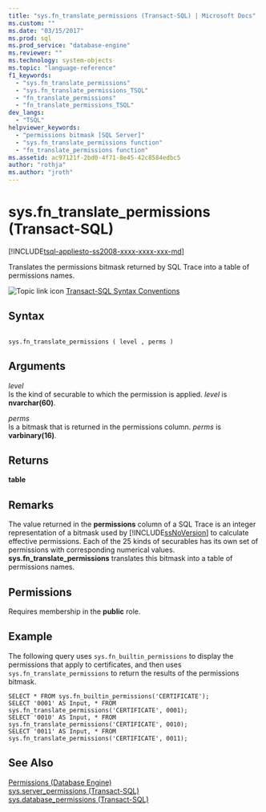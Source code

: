 ```yaml
---
title: "sys.fn_translate_permissions (Transact-SQL) | Microsoft Docs"
ms.custom: ""
ms.date: "03/15/2017"
ms.prod: sql
ms.prod_service: "database-engine"
ms.reviewer: ""
ms.technology: system-objects
ms.topic: "language-reference"
f1_keywords: 
  - "sys.fn_translate_permissions"
  - "sys.fn_translate_permissions_TSQL"
  - "fn_translate_permissions"
  - "fn_translate_permissions_TSQL"
dev_langs: 
  - "TSQL"
helpviewer_keywords: 
  - "permissions bitmask [SQL Server]"
  - "sys.fn_translate_permissions function"
  - "fn_translate_permissions function"
ms.assetid: ac97121f-2bd0-4f71-8e45-42c8584edbc5
author: "rothja"
ms.author: "jroth"
---
```

# sys.fn_translate_permissions (Transact-SQL)
[!INCLUDE[tsql-appliesto-ss2008-xxxx-xxxx-xxx-md](../../includes/applies-to-version/sqlserver.md)]

  Translates the permissions bitmask returned by SQL Trace into a table of permissions names.  
  
 ![Topic link icon](../../database-engine/configure-windows/media/topic-link.gif "Topic link icon") [Transact-SQL Syntax Conventions](../../t-sql/language-elements/transact-sql-syntax-conventions-transact-sql.md)  
  
## Syntax  
  
```  
  
sys.fn_translate_permissions ( level , perms )  
```  
  
## Arguments  
 *level*  
 Is the kind of securable to which the permission is applied. *level* is **nvarchar(60)**.  
  
 *perms*  
 Is a bitmask that is returned in the permissions column. *perms* is **varbinary(16)**.  
  
## Returns  
 **table**  
  
## Remarks  
 The value returned in the **permissions** column of a SQL Trace is an integer representation of a bitmask used by [!INCLUDE[ssNoVersion](../../includes/ssnoversion-md.md)] to calculate effective permissions. Each of the 25 kinds of securables has its own set of permissions with corresponding numerical values. **sys.fn_translate_permissions** translates this bitmask into a table of permissions names.  
  
## Permissions  
 Requires membership in the **public** role.  
  
## Example  
 The following query uses `sys.fn_builtin_permissions` to display the permissions that apply to certificates, and then uses `sys.fn_translate_permissions` to return the results of the permissions bitmask.  
  
```  
SELECT * FROM sys.fn_builtin_permissions('CERTIFICATE');  
SELECT '0001' AS Input, * FROM sys.fn_translate_permissions('CERTIFICATE', 0001);  
SELECT '0010' AS Input, * FROM sys.fn_translate_permissions('CERTIFICATE', 0010);  
SELECT '0011' AS Input, * FROM sys.fn_translate_permissions('CERTIFICATE', 0011);  
```  
  
## See Also  
 [Permissions &#40;Database Engine&#41;](../../relational-databases/security/permissions-database-engine.md)   
 [sys.server_permissions &#40;Transact-SQL&#41;](../../relational-databases/system-catalog-views/sys-server-permissions-transact-sql.md)   
 [sys.database_permissions &#40;Transact-SQL&#41;](../../relational-databases/system-catalog-views/sys-database-permissions-transact-sql.md)  
  
  
